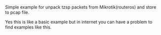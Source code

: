 Simple example for unpack tzsp packets from Mikrotik(routeros) and store to pcap file.

Yes this is like a basic example but in internet you can have a problem to find examples like this.